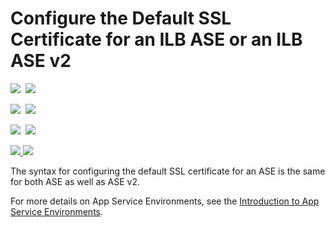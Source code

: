 # Configure the Default SSL Certificate for an ILB ASE or an ILB ASE v2

<IMG SRC="https://azbotstorage.blob.core.windows.net/badges/201-web-app-ase-ilb-configure-default-ssl/PublicLastTestDate.svg" />&nbsp;
<IMG SRC="https://azbotstorage.blob.core.windows.net/badges/201-web-app-ase-ilb-configure-default-ssl/PublicDeployment.svg" />&nbsp;

<IMG SRC="https://azbotstorage.blob.core.windows.net/badges/201-web-app-ase-ilb-configure-default-ssl/FairfaxLastTestDate.svg" />&nbsp;
<IMG SRC="https://azbotstorage.blob.core.windows.net/badges/201-web-app-ase-ilb-configure-default-ssl/FairfaxDeployment.svg" />&nbsp;

<IMG SRC="https://azbotstorage.blob.core.windows.net/badges/201-web-app-ase-ilb-configure-default-ssl/BestPracticeResult.svg" />&nbsp;
<IMG SRC="https://azbotstorage.blob.core.windows.net/badges/201-web-app-ase-ilb-configure-default-ssl/CredScanResult.svg" />&nbsp;

<a href="https://portal.azure.com/#create/Microsoft.Template/uri/https%3A%2F%2Fraw.githubusercontent.com%2Fazure%2Fazure-quickstart-templates%2Fmaster%2F201-web-app-ase-ilb-configure-default-ssl%2Fazuredeploy.json" target="_blank">
    <img src="http://azuredeploy.net/deploybutton.png"/>
</a>
<a href="http://armviz.io/#/?load=https%3A%2F%2Fraw.githubusercontent.com%2FAzure%2Fazure-quickstart-templates%2Fmaster%2F201-web-app-ase-ilb-configure-default-ssl%2Fazuredeploy.json" target="_blank">
    <img src="http://armviz.io/visualizebutton.png"/>
</a>

The syntax for configuring the default SSL certificate for an ASE is the same for both ASE as well as ASE v2.

For more details on App Service Environments, see the [Introduction to App Service Environments](https://docs.microsoft.com/azure/app-service/app-service-environment/app-service-env-intro/).
